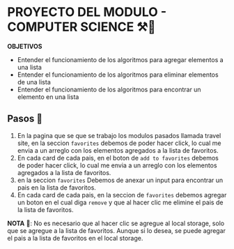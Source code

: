# PROYECTO DEL MODULO - COMPUTER SCIENCE ⚒️📑


**OBJETIVOS**

* Entender el funcionamiento de los algoritmos para agregar elementos a una lista
* Entender el funcionamiento de los algoritmos para eliminar elementos de una lista
* Entender el funcionamiento de los algoritmos para encontrar un elemento en una lista

## Pasos 👣
1. En la pagina que se que se trabajo los modulos pasados llamada travel site, en la seccion ```favorites``` debemos de poder hacer click, lo cual me envia a un arreglo con los elementos agregados a la lista de favoritos.
2. En cada card de cada pais, en el boton de ```add to favorites``` debemos de poder hacer click, lo cual me envia a un arreglo con los elementos agregados a la lista de favoritos.
3. en la seccion ```favorites``` Debemos de anexar un input para encontrar un pais en la lista de favoritos.
4. En cada card de cada pais, en la seccion de ```favorites``` debemos agregar un boton en el cual diga ```remove``` y que al hacer clic me elimine el pais de la lista de favoritos.

**NOTA** 📝: No es necesario que al hacer clic se agregue al local storage, solo que se agregue a la lista de favoritos.
Aunque si lo desea, se puede agregar el pais a la lista de favoritos en el local storage.

